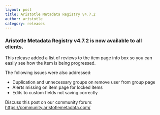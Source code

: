 ```yaml
---
layout: post
title: Aristotle Metadata Registry v4.7.2
author: aristotle
category: releases
---
```


### Aristotle Metadata Registry v4.7.2 is now available to all clients.

This release added a list of reviews to the item page info box so you can easily see how the
item is being progressed.

The following issues were also addressed:
- Duplication and unnecessary groups on remove user from group page
- Alerts missing on item page for locked items
- Edits to custom fields not saving correctly

Discuss this post on our community forum: https://community.aristotlemetadata.com/
